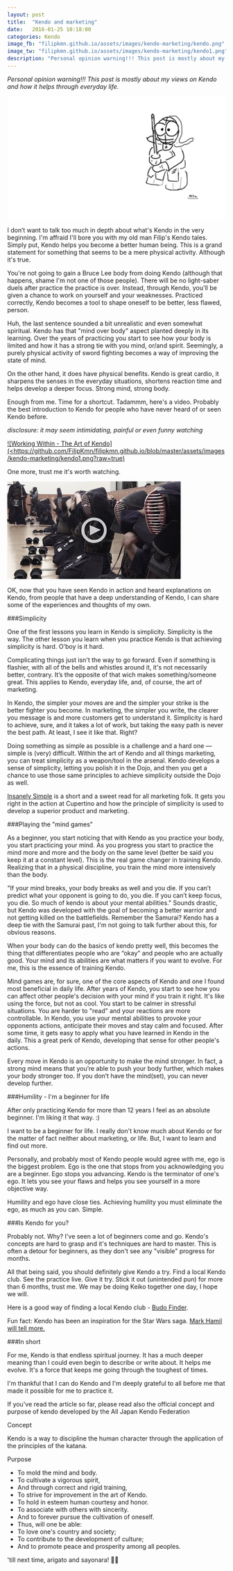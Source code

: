 ```yaml
---
layout: post
title:  "Kendo and marketing"
date:   2016-01-25 10:18:00
categories: Kendo
image_fb: "filipkmn.github.io/assets/images/kendo-marketing/kendo.png"
image_tw: "filipkmn.github.io/assets/images/kendo-marketing/kendo1.png"
description: "Personal opinion warning!!! This post is mostly about my views on Kendo and how it helps through everyday life."
---
```


*Personal opinion warning!!! This post is mostly about my views on Kendo and how it helps through everyday life.*

![Kendoka Fiko](https://github.com/FilipKmn/filipkmn.github.io/blob/master/assets/images/kendo-marketing/kendo.png?raw=true)

I don’t want to talk too much in depth about what's Kendo in the very beginning. I'm affraid I'll bore you with my old man Filip's Kendo tales. Simply put, Kendo helps you become a better human being. This is a grand statement for something that seems to be a mere physical activity. Although it's true.

You're not going to gain a Bruce Lee body from doing Kendo (although that happens, shame I'm not one of those people). There will be no light-saber duels after practice the practice is over. Instead, through Kendo, you'll be given a chance to work on yourself and your weaknesses. Practiced correctly, Kendo becomes a tool to shape oneself to be better, less flawed, person.

Huh, the last sentence sounded a bit unrealistic and even somewhat spiritual. Kendo has that "mind over body" aspect planted deeply in its learning. Over the years of practicing you start to see how your body is limited and how it has a strong tie with you mind, or/and spirit. Seemingly, a purely physical activity of sword fighting becomes a way of improving the state of mind.  

On the other hand, it does have physical benefits. Kendo is great cardio, it sharpens the senses in the everyday situations, shortens reaction time and helps develop a deeper focus. Strong mind, strong body.

Enough from me. Time for a shortcut. Tadammm, here's a video. Probably the best introduction to Kendo for people who have never heard of or seen Kendo before.

*disclosure: it may seem intimidating, painful or even funny watching*

[![Working Within - The Art of Kendo](<https://github.com/FilipKmn/filipkmn.github.io/blob/master/assets/images/kendo-marketing/kendo1.png?raw=true)](https://youtu.be/4DvmVFd5Jb8)

One more, trust me it's worth watching.

[![Warriors of Budo - Kendo](https://github.com/FilipKmn/filipkmn.github.io/blob/master/assets/images/kendo-marketing/kendo2.png?raw=true)](https://youtu.be/ueD5jaJQBiQ)

OK, now that you have seen Kendo in action and heard explanations on Kendo, from people that have a deep understanding of Kendo, I can share some of the experiences and thoughts of my own.

###Simplicity

One of the first lessons you learn in Kendo is simplicity. Simplicity is the way. The other lesson you learn when you practice Kendo is that achieving simplicity is hard. O'boy is it hard.

Complicating things just isn't the way to go forward. Even if something is flashier, with all of the bells and whistles around it, it's not necessarily better, contrary. It’s the opposite of that wich makes something/someone great. This applies to Kendo, everyday life, and, of course, the art of marketing.

In Kendo, the simpler your moves are and the simpler your strike is the better fighter you become. In marketing, the simpler you write, the clearer you message is and more customers get to understand it. Simplicity is hard to achieve, sure, and it takes a lot of work, but taking the easy path is never the best path. At least, I see it like that. Right?

Doing something as simple as possible is a challenge and a hard one — simple is (very) difficult. Within the art of Kendo and all things marketing, you can treat simplicity as a weapon/tool in the arsenal. Kendo develops a sense of simplicity, letting you polish it in the Dojo, and then you get a chance to use those same principles to achieve simplicity outside the Dojo as well.

[Insanely Simple](http://www.amazon.co.uk/Insanely-Simple-Obsession-Drives-Success/dp/067092119X) is a short and a sweet read for all marketing folk. It gets you right in the action at Cupertino and how the principle of simplicity is used to develop a superior product and marketing.

###Playing the "mind games"

As a beginner, you start noticing that with Kendo as you practice your body, you start practicing your mind. As you progress you start to practice the mind more and more and the body on the same level (better be said you keep it at a constant level). This is the real game changer in training Kendo. Realizing that in a physical discipline, you train the mind more intensively than the body.

"If your mind breaks, your body breaks as well and you die. If you can’t predict what your opponent is going to do, you die. If you can’t keep focus, you die. So much of kendo is about your mental abilities." Sounds drastic, but Kendo was developed with the goal of becoming a better warrior and not getting killed on the battlefields. Remember the Samurai? Kendo has a deep tie with the Samurai past, I'm not going to talk further about this, for obvious reasons.

When your body can do the basics of kendo pretty well, this becomes the thing that differentiates people who are “okay” and people who are actually good. Your mind and its abilities are what matters if you want to evolve. For me, this is the essence of training Kendo.

Mind games are, for sure, one of the core aspects of Kendo and one I found most beneficial in daily life. After years of Kendo, you start to see how you can affect other people's decision with your mind if you train it right. It's like using the force, but not as cool. You start to be calmer in stressful situations. You are harder to "read" and your reactions are more controllable. In Kendo, you use your mental abilities to provoke your opponents actions, anticipate their moves and stay calm and focused. After some time, it gets easy to apply what you have learned in Kendo in the daily. This a great perk of Kendo, developing that sense for other people's actions.

Every move in Kendo is an opportunity to make the mind stronger. In fact, a strong mind means that you’re able to push your body further, which makes your body stronger too. If you don’t have the mind(set), you can never develop further.

###Humility - I'm a beginner for life

After only practicing Kendo for more than 12 years I feel as an absolute beginner. I'm liking it that way. :)

I want to be a beginner for life. I really don't know much about Kendo or for the matter of fact neither about marketing, or life. But, I want to learn and find out more.

Personally, and probably most of Kendo people would agree with me, ego is the biggest problem. Ego is the one that stops from you acknowledging you are a beginner. Ego stops you advancing. Kendo is the terminator of one's ego. It lets you see your flaws and helps you see yourself in a more objective way.

Humility and ego have close ties. Achieving humility you must eliminate the ego, as much as you can. Simple.

###Is Kendo for you?

Probably not. Why? I've seen a lot of beginners come and go. Kendo's concepts are hard to grasp and it's techniques are hard to master. This is often a detour for beginners, as they don't see any "visible" progress for months.

All that being said, you should definitely give Kendo a try.  Find a local Kendo club. See the practice live. Give it try. Stick it out (unintended pun) for more than 6 months, trust me. We may be doing Keiko together one day, I hope we will.

Here is a good way of finding a local Kendo club - [Budo Finder](https://budofinder.com/events/kendo-event/?etype=upcoming).

Fun fact: Kendo has been an inspiration for the Star Wars saga. [Mark Hamil will tell more.](https://youtu.be/60tivujA8_E)

###In short  

For me, Kendo is that endless spiritual journey. It has a much deeper meaning than I could even begin to describe or write about. It helps me evolve. It's a force that keeps me going through the toughest of times.

I'm thankful that I can do Kendo and I'm deeply grateful to all before me that made it possible for me to practice it.

If you've read the article so far, please read also the official concept and purpose of kendo developed by the All Japan Kendo Federation

Concept

Kendo is a way to discipline the human character through the application of the principles of the katana.

Purpose

* To mold the mind and body.
* To cultivate a vigorous spirit,
* And through correct and rigid training,
* To strive for improvement in the art of Kendo.
* To hold in esteem human courtesy and honor.
* To associate with others with sincerity.
* And to forever pursue the cultivation of oneself.
* Thus, will one be able:
* To love one's country and society;
* To contribute to the development of culture;
* And to promote peace and prosperity among all peoples.


'till next time,
arigato and sayonara! 🎌🌊
